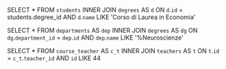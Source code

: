 <!-- 1. Selezionare tutti gli studenti iscritti al Corso di Laurea in Economia -->

SELECT *
FROM `students`
INNER JOIN `degrees` AS `d`
ON `d`.`id` = students.degree_id AND `d`.`name` LIKE 'Corso di Laurea in Economia'

<!--  2. Selezionare tutti i Corsi di Laurea Magistrale del Dipartimento di Neuroscienze -->

SELECT *
FROM `departments` AS `dep`
INNER JOIN `degrees` AS `dg`
ON `dg`.`department_id` = `dep`.`id` AND `dep`.`name` LIKE '%Neuroscienze'

<!-- 3. Selezionar tutti i corsi in cui insegnava fulvio Amato (id = 44) -->

SELECT *
FROM `course_teacher` AS `c_t` 
INNER JOIN `teachers` AS `t`
ON `t`.`id` = `c_t`.`teacher_id` AND `id` LIKE 44

